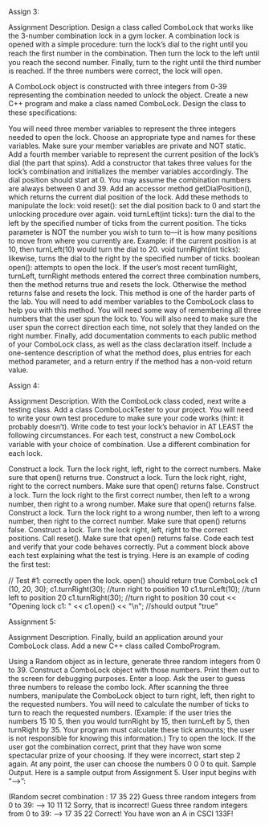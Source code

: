 Assign 3:

Assignment Description. Design a class called ComboLock that works like the 3-number combination lock in a gym locker. A combination lock is opened with a simple procedure: turn the lock’s dial to the right until you reach the ﬁrst number in the combination. Then turn the lock to the left until you reach the second number. Finally, turn to the right until the third number is reached. If the three numbers were correct, the lock will open.

A ComboLock object is constructed with three integers from 0-39 representing the combination needed to unlock the object. Create a new C++ program and make a class named ComboLock. Design the class to these speciﬁcations:

You will need three member variables to represent the three integers needed to open the lock. Choose an appropriate type and names for these variables. Make sure your member variables are private and NOT static.
Add a fourth member variable to represent the current position of the lock’s dial (the part that spins).
Add a constructor that takes three values for the lock’s combination and initializes the member variables accordingly. The dial position should start at 0. You may assume the combination numbers are always between 0 and 39.
Add an accessor method getDialPosition(), which returns the current dial position of the lock.
Add these methods to manipulate the lock:
void reset(): set the dial position back to 0 and start the unlocking procedure over again.
void turnLeft(int ticks): turn the dial to the left by the speciﬁed number of ticks from the current position. The ticks parameter is NOT the number you wish to turn to—it is how many positions to move from where you currently are. Example: if the current position is at 10, then turnLeft(10) would turn the dial to 20.
void turnRight(int ticks): likewise, turns the dial to the right by the speciﬁed number of ticks.
boolean open(): attempts to open the lock. If the user’s most recent turnRight, turnLeft, turnRight methods entered the correct three combination numbers, then the method returns true and resets the lock. Otherwise the method returns false and resets the lock.
This method is one of the harder parts of the lab. You will need to add member variables to the ComboLock class to help you with this method. You will need some way of remembering all three numbers that the user spun the lock to. You will also need to make sure the user spun the correct direction each time, not solely that they landed on the right number.
Finally, add documentation comments to each public method of your ComboLock class, as well as the class declaration itself. Include a one-sentence description of what the method does, plus entries for each method parameter, and a return entry if the method has a non-void return value.


Assign 4:

Assignment Description. With the ComboLock class coded, next write a testing class. Add a class ComboLockTester to your project. You will need to write your own test procedure to make sure your code works (hint: it probably doesn’t). Write code to test your lock’s behavior in AT LEAST the following circumstances. For each test, construct a new ComboLock variable with your choice of combination. Use a diﬀerent combination for each lock.

Construct a lock. Turn the lock right, left, right to the correct numbers. Make sure that open() returns true.
Construct a lock. Turn the lock right, right, right to the correct numbers. Make sure that open() returns false.
Construct a lock. Turn the lock right to the ﬁrst correct number, then left to a wrong number, then right to a wrong number. Make sure that open() returns false.
Construct a lock. Turn the lock right to a wrong number, then left to a wrong number, then right to the correct number. Make sure that open() returns false.
Construct a lock. Turn the lock right, left, right to the correct positions. Call reset(). Make sure that open() returns false.
Code each test and verify that your code behaves correctly. Put a comment block above each test explaining what the test is trying. Here is an example of coding the ﬁrst test:

// Test #1: correctly open the lock. open() should return true
ComboLock c1 (10, 20, 30);
c1.turnRight(30); //turn right to position 10
c1.turnLeft(10); //turn left to position 20
c1.turnRight(30); //turn right to position 30
cout << "Opening lock c1: " << c1.open() << "\n"; //should output "true"



Assignment 5:

Assignment Description. Finally, build an application around your ComboLock class. Add a new C++ class called ComboProgram.

Using a Random object as in lecture, generate three random integers from 0 to 39. Construct a ComboLock object with those numbers. Print them out to the screen for debugging purposes.
Enter a loop. Ask the user to guess three numbers to release the combo lock. After scanning the three numbers, manipulate the ComboLock object to turn right, left, then right to the requested numbers. You will need to calculate the number of ticks to turn to reach the requested numbers. (Example: if the user tries the numbers 15 10 5, then you would turnRight by 15, then turnLeft by 5, then turnRight by 35. Your program must calculate these tick amounts; the user is not responsible for knowing this information.)
Try to open the lock. If the user got the combination correct, print that they have won some spectacular prize of your choosing. If they were incorrect, start step 2 again. At any point, the user can choose the numbers 0 0 0 to quit.
Sample Output. Here is a sample output from Assignment 5. User input begins with “-->”:

(Random secret combination : 17 35 22)
Guess three random integers from 0 to 39:
--> 10 11 12 
Sorry, that is incorrect!
Guess three random integers from 0 to 39: 
--> 17 35 22 
Correct! You have won an A in CSCI 133F!
